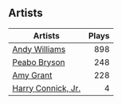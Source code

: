 ## Artists
Artists | Plays 
----- | -----: 
[Andy Williams](/artists/andy-williams-16425) | 898
[Peabo Bryson](/artists/peabo-bryson-38840) | 248
[Amy Grant](/artists/amy-grant-3053) | 228
[Harry Connick, Jr.](/artists/harry-connick-jr-41411) | 4

